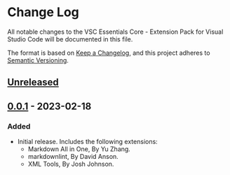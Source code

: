 # Change Log

All notable changes to the VSC Essentials Core - Extension Pack for Visual Studio Code will be documented in this file.

The format is based on [Keep a Changelog](https://keepachangelog.com/en/1.0.0/),
and this project adheres to [Semantic Versioning](https://semver.org/spec/v2.0.0.html).

## [Unreleased]

## [0.0.1] - 2023-02-18

### Added

* Initial release. Includes the following extensions:
  * Markdown All in One, By Yu Zhang.
  * markdownlint, By David Anson.
  * XML Tools, By Josh Johnson.

[Unreleased]: https://github.com/Gydunhn/VSC-Essentials/tree/develop
[0.0.1]: https://github.com/Gydunhn/VSC-Essentials/releases/tag/0.0.1
